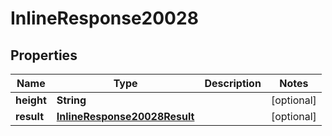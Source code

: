 
# InlineResponse20028

## Properties
Name | Type | Description | Notes
------------ | ------------- | ------------- | -------------
**height** | **String** |  |  [optional]
**result** | [**InlineResponse20028Result**](InlineResponse20028Result.md) |  |  [optional]



